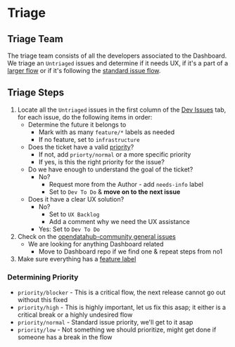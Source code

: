 [larger flow]: flow-feature.md
[standard issue flow]: flow-standard.md
[Dev issues]: https://github.com/orgs/opendatahub-io/projects/24/views/1
[opendatahub-community general issues]: https://github.com/opendatahub-io/opendatahub-community/issues?q=is%3Aissue+is%3Aopen+-label%3Atracker+

<!-- is:issue is:open -label:"feature/adminui",(other labels)  -->
<!-- To update, copy all labels and wrap in quotes and prefix with "-label:" -->
[feature label]: https://github.com/opendatahub-io/odh-dashboard/issues?q=is%3Aissue+is%3Aopen+-label%3A%22feature%2Fadminui%22%2C%22feature%2Fcnbi%22%2C%22feature%2Fbyon%22%2C%22feature%2Fhabana%22%2C%22feature%2Fmodel-serving%22%2C%22feature%2Fdep-detection%22%2C%22feature%2Fstorage-classes%22%2C%22feature%2Fmodel-registry%22%2C%22feature%2Fexplainability%22%2C%22feature%2Fnotebook-controller%22%2C%22feature%2Fds-pipelines%22%2C%22feature%2Fds-projects%22%2C%22feature%2Fns-migration%22%2C%22feature%2Faccelerator-support%22%2C%22feature%2Foperator-rework%22%2C%22infrastructure%22%2C

# Triage

## Triage Team

The triage team consists of all the developers associated to the Dashboard. We triage an `Untriaged` issues and determine if it needs UX, if it's a part of a [larger flow] or if it's following the [standard issue flow].

## Triage Steps

1. Locate all the `Untriaged` issues in the first column of the [Dev Issues] tab, for each issue, do the following items in order:
   * Determine the future it belongs to
     * Mark with as many `feature/*` labels as needed
     * If no feature, set to `infrastructure`
   * Does the ticket have a valid [priority](#determining-priority)?
     * If not, add `priorty/normal` or a more specific priority
     * If yes, is this the right priority for the issue?
   * Do we have enough to understand the goal of the ticket?
     * No?
       * Request more from the Author - add `needs-info` label
       * Set to `Dev To Do` & **move on to the next issue**
   * Does it have a clear UX solution?
     * No?
       * Set to `UX Backlog`
       * Add a comment why we need the UX assistance
     * Yes: Set to `Dev To Do`
2. Check on the [opendatahub-community general issues]
   * We are looking for anything Dashboard related
     * Move to Dashboard repo if we find one & repeat steps from no1
3. Make sure everything has a [feature label]

### Determining Priority

* `priority/blocker` - This is a critical flow, the next release cannot go out without this fixed
* `priority/high` - This is highly important, let us fix this asap; it either is a critical break or a highly undesired flow
* `priority/normal` - Standard issue priority, we'll get to it asap
* `priority/low` - Not something we should prioritize, might get done if someone has a break in the flow
